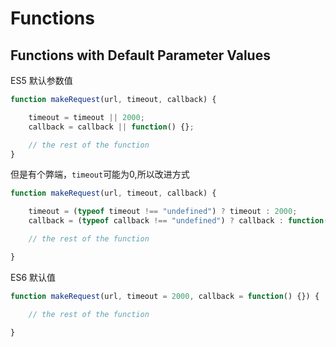 # Functions

## Functions with Default Parameter Values

ES5 默认参数值

```js
function makeRequest(url, timeout, callback) {

    timeout = timeout || 2000;
    callback = callback || function() {};

    // the rest of the function
}
```
但是有个弊端，`timeout`可能为0,所以改进方式

```js
function makeRequest(url, timeout, callback) {

    timeout = (typeof timeout !== "undefined") ? timeout : 2000;
    callback = (typeof callback !== "undefined") ? callback : function() {};

    // the rest of the function

}
```
ES6 默认值
```js
function makeRequest(url, timeout = 2000, callback = function() {}) {

    // the rest of the function

}
```